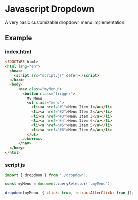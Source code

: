 # Javascript Dropdown

A very basic customizable dropdown menu implementation.

## Example

### index.html

```html
<!DOCTYPE html>
<html lang="en">
  <head>
    <script src="script.js" defer></script>
  </head>
  <body>
      <nav class="myMenu">
        <button class="trigger">
          My Menu
          <ul class="menu">
            <li><a href="#1">Menu Item 1</a></li>
            <li><a href="#2">Menu Item 2</a></li>
            <li><a href="#3">Menu Item 3</a></li>
            <li><a href="#4">Menu Item 4</a></li>
            <li><a href="#5">Menu Item 5</a></li>
            <li><a href="#6">Menu Item 6</a></li>
          </ul>
        </button>
      </nav>
  </body>
</html>
```

### script.js

```javascript
import { dropdown } from './dropdown';

const myMenu = document.querySelector('.myMenu');

dropdown(myMenu, { click: true, retractAfterClick: true });
```
